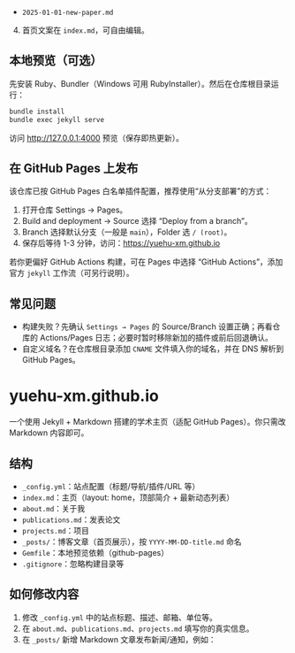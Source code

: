    - `2025-01-01-new-paper.md`
4. 首页文案在 `index.md`，可自由编辑。

## 本地预览（可选）
先安装 Ruby、Bundler（Windows 可用 RubyInstaller）。然后在仓库根目录运行：

```bash
bundle install
bundle exec jekyll serve
```

访问 http://127.0.0.1:4000 预览（保存即热更新）。

## 在 GitHub Pages 上发布
该仓库已按 GitHub Pages 白名单插件配置，推荐使用“从分支部署”的方式：

1. 打开仓库 Settings → Pages。
2. Build and deployment → Source 选择 “Deploy from a branch”。
3. Branch 选择默认分支（一般是 `main`），Folder 选 `/ (root)`。
4. 保存后等待 1-3 分钟，访问：https://yuehu-xm.github.io

若你更偏好 GitHub Actions 构建，可在 Pages 中选择 “GitHub Actions”，添加官方 `jekyll` 工作流（可另行说明）。

## 常见问题
- 构建失败？先确认 `Settings → Pages` 的 Source/Branch 设置正确；再看仓库的 Actions/Pages 日志；必要时暂时移除新加的插件或前后回退确认。
- 自定义域名？在仓库根目录添加 `CNAME` 文件填入你的域名，并在 DNS 解析到 GitHub Pages。
# yuehu-xm.github.io

一个使用 Jekyll + Markdown 搭建的学术主页（适配 GitHub Pages）。你只需改 Markdown 内容即可。

## 结构
- `_config.yml`：站点配置（标题/导航/插件/URL 等）
- `index.md`：主页（layout: home，顶部简介 + 最新动态列表）
- `about.md`：关于我
- `publications.md`：发表论文
- `projects.md`：项目
- `_posts/`：博客文章（首页展示），按 `YYYY-MM-DD-title.md` 命名
- `Gemfile`：本地预览依赖（github-pages）
- `.gitignore`：忽略构建目录等

## 如何修改内容
1. 修改 `_config.yml` 中的站点标题、描述、邮箱、单位等。
2. 在 `about.md`、`publications.md`、`projects.md` 填写你的真实信息。
3. 在 `_posts/` 新增 Markdown 文章发布新闻/通知，例如：
